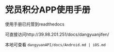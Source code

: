 # 党员积分APP使用手册
使用手册已托管到readthedocs

可直接访问http://39.98.201.251/docs/dangyuanjifen/

本地可查看 `dangyuanAPI/docs/Android.md | iOS.md`
